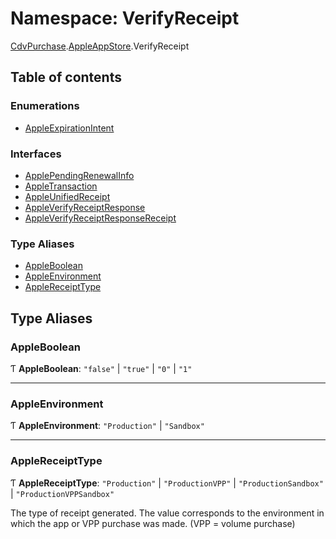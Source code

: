 # Namespace: VerifyReceipt

[CdvPurchase](CdvPurchase.md).[AppleAppStore](CdvPurchase.AppleAppStore.md).VerifyReceipt

## Table of contents

### Enumerations

- [AppleExpirationIntent](../enums/CdvPurchase.AppleAppStore.VerifyReceipt.AppleExpirationIntent.md)

### Interfaces

- [ApplePendingRenewalInfo](../interfaces/CdvPurchase.AppleAppStore.VerifyReceipt.ApplePendingRenewalInfo.md)
- [AppleTransaction](../interfaces/CdvPurchase.AppleAppStore.VerifyReceipt.AppleTransaction.md)
- [AppleUnifiedReceipt](../interfaces/CdvPurchase.AppleAppStore.VerifyReceipt.AppleUnifiedReceipt.md)
- [AppleVerifyReceiptResponse](../interfaces/CdvPurchase.AppleAppStore.VerifyReceipt.AppleVerifyReceiptResponse.md)
- [AppleVerifyReceiptResponseReceipt](../interfaces/CdvPurchase.AppleAppStore.VerifyReceipt.AppleVerifyReceiptResponseReceipt.md)

### Type Aliases

- [AppleBoolean](CdvPurchase.AppleAppStore.VerifyReceipt.md#appleboolean)
- [AppleEnvironment](CdvPurchase.AppleAppStore.VerifyReceipt.md#appleenvironment)
- [AppleReceiptType](CdvPurchase.AppleAppStore.VerifyReceipt.md#applereceipttype)

## Type Aliases

### AppleBoolean

Ƭ **AppleBoolean**: ``"false"`` \| ``"true"`` \| ``"0"`` \| ``"1"``

___

### AppleEnvironment

Ƭ **AppleEnvironment**: ``"Production"`` \| ``"Sandbox"``

___

### AppleReceiptType

Ƭ **AppleReceiptType**: ``"Production"`` \| ``"ProductionVPP"`` \| ``"ProductionSandbox"`` \| ``"ProductionVPPSandbox"``

The type of receipt generated. The value corresponds to the environment in
which the app or VPP purchase was made. (VPP = volume purchase)
